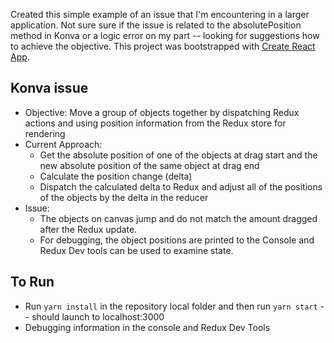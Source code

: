 Created this simple example of an issue that I'm encountering in a larger application. Not sure sure if the issue is related to the absolutePosition method in Konva or a logic error on my part -- looking for suggestions how to achieve the objective. This project was bootstrapped with [Create React App](https://github.com/facebookincubator/create-react-app).

## Konva issue
* Objective: Move a group of objects together by dispatching Redux actions and using position information from the Redux store for rendering
* Current Approach:
  + Get the absolute position of one of the objects at drag start and the new absolute position of the same object at drag end
  + Calculate the position change (delta)
  + Dispatch the calculated delta to Redux and adjust all of the positions of the objects by the delta in the reducer
* Issue:
  + The objects on canvas jump and do not match the amount dragged after the Redux update. </li>
  + For debugging, the object positions are printed to the Console and Redux Dev tools can be used to examine state.

## To Run

* Run `yarn install` in the repository local folder and then run `yarn start` -- should launch to localhost:3000
* Debugging information in the console and Redux Dev Tools
